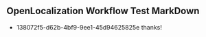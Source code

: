 ## OpenLocalization Workflow Test MarkDown
* 138072f5-d62b-4bf9-9ee1-45d94625825e 
thanks!<!--HONumber=Mar16_HO4-->
